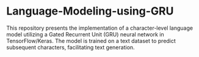 # Language-Modeling-using-GRU
This repository presents the implementation of a character-level language model utilizing a Gated Recurrent Unit (GRU) neural network in TensorFlow/Keras. The model is trained on a text dataset to predict subsequent characters, facilitating text generation. 

